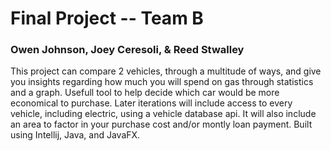 # Final Project -- Team B
### Owen Johnson, Joey Ceresoli, & Reed Stwalley
This project can compare 2 vehicles, through a multitude of ways, and give you insights regarding how much you will spend on gas through statistics and a graph. Usefull tool to help decide which car would be more economical to purchase.
Later iterations will include access to every vehicle, including electric, using a vehicle database api. It will also include an area to factor in your purchase cost and/or montly loan payment.
Built using Intellij, Java, and JavaFX.
